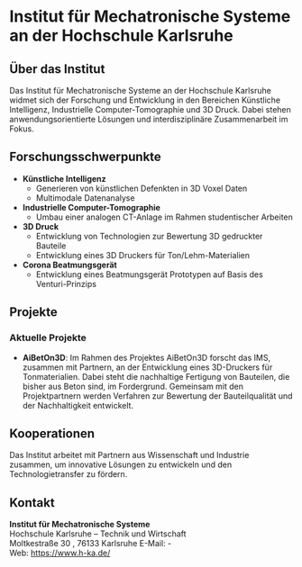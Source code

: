 # Institut für Mechatronische Systeme an der Hochschule Karlsruhe

## Über das Institut
Das Institut für Mechatronische Systeme an der Hochschule Karlsruhe widmet sich der Forschung und Entwicklung in den Bereichen Künstliche Intelligenz, Industrielle Computer-Tomographie und 3D Druck. Dabei stehen anwendungsorientierte Lösungen und interdisziplinäre Zusammenarbeit im Fokus.

## Forschungsschwerpunkte
- **Künstliche Intelligenz**
  - Generieren von künstlichen Defenkten in 3D Voxel Daten
  - Multimodale Datenanalyse
- **Industrielle Computer-Tomographie**
  - Umbau einer analogen CT-Anlage im Rahmen studentischer Arbeiten
- **3D Druck**
  - Entwicklung von Technologien zur Bewertung 3D gedruckter Bauteile
  - Entwicklung eines 3D Druckers für Ton/Lehm-Materialien
- **Corona Beatmungsgerät**
  - Entwicklung eines Beatmungsgerät Prototypen auf Basis des Venturi-Prinzips

## Projekte
### Aktuelle Projekte
- **AiBetOn3D**: Im Rahmen des Projektes AiBetOn3D forscht das IMS, zusammen mit Partnern, an der Entwicklung eines 3D-Druckers für Tonmaterialien. Dabei steht die nachhaltige Fertigung von Bauteilen, die bisher aus Beton sind, im Fordergrund. Gemeinsam mit den Projektpartnern werden Verfahren zur Bewertung der Bauteilqualität und der Nachhaltigkeit entwickelt.


## Kooperationen
Das Institut arbeitet mit Partnern aus Wissenschaft und Industrie zusammen, um innovative Lösungen zu entwickeln und den Technologietransfer zu fördern.

## Kontakt
**Institut für Mechatronische Systeme**  
Hochschule Karlsruhe – Technik und Wirtschaft  
Moltkestraße 30 , 76133 Karlsruhe 
E-Mail: -  
Web: https://www.h-ka.de/